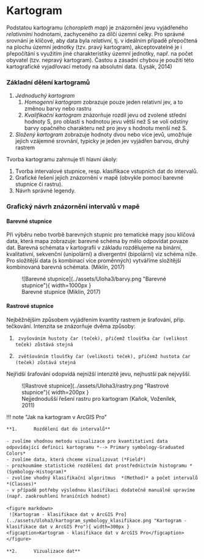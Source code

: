 # Kartogram
Podstatou kartogramu (*choropleth map*) je znázornění jevu vyjádřeného *relativními* hodnotami, zachyceného za dílčí územní celky. Pro správné srovnání je klíčové, aby data byla *relativní*, tj. v ideálním případě přepočtená na plochu územní jednotky (tzv. pravý kartogram), akceptovatelné je i přepočítání s využitím jiné charakteristiky územní jednotky, např. na počet obyvatel (tzv. nepravý kartogram). Častou a zásadní chybou je použití této kartografické vyjadřovací metody na absolutní data. (Lysák, 2014)

### Základní dělení kartogramů
1.  *Jednoduchý kartogram* 
    1.  *Homogenní kartogram* zobrazuje pouze jeden relativní jev, a to změnou barvy nebo rastru
    2.  *Kvalifikační kartogram* znázorňuje rozdíl jevu od zvolené střední hodnoty S, pro oblasti s hodnotou jevu větší než S se volí odstíny barvy opačného charakteru než pro jevy s hodnotu menší než S.
2.  *Složený kartogram* zobrazuje hodnoty dvou nebo více jevů, umožňuje jejich vzájemné srovnání, typicky je jeden jev vyjádřen barvou, druhý rastrem

Tvorba kartogramu zahrnuje tři hlavní úkoly:

1.  Tvorba intervalové stupnice, resp. klasifikace vstupních dat do intervalů.
2.  Grafické řešení jejich znázornění v mapě (obvykle pomocí barevné stupnice či rastru).
3.  Návrh správné legendy.

### Grafický návrh znázornění intervalů v mapě

#### Barevné stupnice
Při výběru nebo tvorbě barevných stupnic pro tematické mapy jsou klíčová data, která mapa zobrazuje: barevné schéma by mělo odpovídat povaze dat. Barevná schémata v kartografii v základu rozdělujeme na binární, kvalitativní, sekvenční (unipolární) a divergentní (bipolární) viz schéma níže. Pro složitější data (s kombinací více proměnných) vytváříme složitější kombinovaná barevná schémata. (Miklín, 2017)

<figure markdown>
  ![Barevné stupnice](../assets/Uloha3/barvy.png "Barevné stupnice"){ width=1000px }
  <figcaption>Barevné stupnice (Miklín, 2017)</figcaption>
</figure>


#### Rastrové stupnice
Nejběžnějším způsobem vyjádřením kvantity rastrem je šrafování, příp. tečkování. Intenzita se znázorňuje dvěma způsoby:

1.      zvyšováním hustoty čar (teček), přičemž tloušťka čar (velikost teček) zůstává stejná
2.      zvětšováním tloušťky čar (velikosti teček), přičemž hustota čar (teček) zůstává stejná

Nejřidší šrafování odopvídá nejnižší intenzitě jevu, nejhustší pak nejvyšší.

<figure markdown>
  ![Rastrové stupnice](../assets/Uloha3/rastry.png "Rastrové stupnice"){ width=200px }
  <figcaption>Nejjednodušší řešení rastru pro kartogram (Kaňok, Voženílek, 2011)</figcaption>
</figure>

!!! note "Jak na kartogram v ArcGIS Pro"

    **1.      Rozdělení dat do intervalů**
    
    - zvolíme vhodnou metodu vizualizace pro kvantitativní data odpovídající definici kartogramu *--> Primary symbology-Graduated Colors*
    - zvolíme data, která chceme vizualizovat (*Field*) 
    - prozkoumáme statistické rozdělení dat prostřednictvím histogramu *(Symbology-Histogram)*
    - zvolíme vhodný klasifikační algoritmus  *(Method)* a počet intervalů *(Classes)*
    - v případě potřeby výslednou klasifikaci dodatečně manuálně upravíme (např. zaokrouhlení hraničních hodnot)

    <figure markdown>
     ![Kartogram - klasifikace dat v ArcGIS Pro](../assets/Uloha3/kartogram_symbology_klasifikace.png "Kartogram - klasifikace dat v ArcGIS Pro"){ width=300px }
    <figcaption>Kartogram - klasifikace dat v ArcGIS Pro</figcaption>
    </figure>

    **2.      Vizualizace dat**